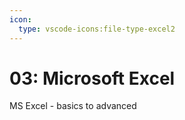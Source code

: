 ```yaml
---
icon:
  type: vscode-icons:file-type-excel2
---
```

# 03: Microsoft Excel

MS Excel  - basics to advanced




